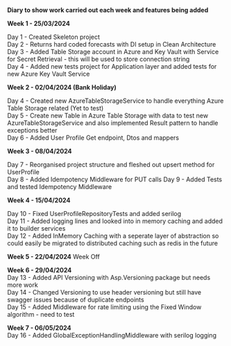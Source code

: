**Diary to show work carried out each week and features being added**

**Week 1 - 25/03/2024**

Day 1 - Created Skeleton project\
Day 2 - Returns hard coded forecasts with DI setup in Clean Architecture\
Day 3 - Added Table Storage account in Azure and Key Vault with Service for Secret Retrieval - this will be used to store connection string\
Day 4 - Added new tests project for Application layer and added tests for new Azure Key Vault Service

**Week 2 - 02/04/2024 (Bank Holiday)**

Day 4 - Created new AzureTableStorageService to handle everything Azure Table Storage related (Yet to test)\
Day 5 - Create new Table in Azure Table Storage with data to test new AzureTableStorageService and also implemented Result pattern to handle exceptions better\
Day 6 - Added User Profile Get endpoint, Dtos and mappers

**Week 3 - 08/04/2024**

Day 7 - Reorganised project structure and fleshed out upsert method for UserProfile\
Day 8 - Added Idempotency Middleware for PUT calls 
Day 9 - Added Tests and tested Idempotency Middleware

**Week 4 - 15/04/2024**

Day 10 - Fixed UserProfileRepositoryTests and added serilog\
Day 11 - Added logging lines and looked into in memory caching and added it to builder services\
Day 12 - Added InMemory Caching with a seperate layer of abstraction so could easily be migrated to distributed caching such as redis in the future

**Week 5 - 22/04/2024**
Week Off

**Week 6 - 29/04/2024**\
Day 13 - Added API Versioning with Asp.Versioning package but needs more work\
Day 14 - Changed Versioning to use header versioning but still have swagger issues because of duplicate endpoints\
Day 15 - Added Middleware for rate limiting using the Fixed Window algorithm - need to test

**Week 7 - 06/05/2024**\
Day 16 - Added GlobalExceptionHandlingMiddleware with serilog logging
